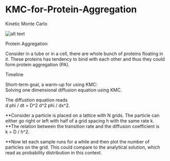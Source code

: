 # KMC-for-Protein-Aggregation

Kinetic Monte Carlo <br />





![alt text](https://img.memecdn.com/kiss-my-ass_o_452063.webp)

Protein Aggregation <br />

Consider in a tube or in a cell, there are whole bunch of proteins floating in it. These proteins has tendency to bind with 
each other and thus they could form protein aggregation (PA).  


Timeline <br />

Short-term goal, a warm-up for using KMC: <br />
Solving one dimensional diffusion equation using KMC. <br />

The diffustion equation reads <br />
d phi / dt = D^2 d^2 phi / dx^2. 

**Consider a particle is placed on a lattice with N grids. The particle can either go right or left with half of a grid spacing h with the same rate k. 
**The relation between the transition rate and the diffusion coefficient is<br />
k = D / h^2.

**Now let each sample runs for a while and then plot the number of particles on the grid. This could compare to the analytical solution, which read as probability distribution in this context.<br />



